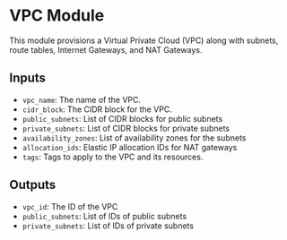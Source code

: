 # VPC Module

This module provisions a Virtual Private Cloud (VPC) along with subnets, route tables, Internet Gateways, and NAT Gateways.

## Inputs

- `vpc_name`: The name of the VPC.
- `cidr_block`: The CIDR block for the VPC.
- `public_subnets`: List of CIDR blocks for public subnets
- `private_subnets`: List of CIDR blocks for private subnets
- `availability_zones`: List of availability zones for the subnets
- `allocation_ids`: Elastic IP allocation IDs for NAT gateways
- `tags`: Tags to apply to the VPC and its resources.

## Outputs

- `vpc_id`: The ID of the VPC
- `public_subnets`: List of IDs of public subnets
- `private_subnets`: List of IDs of private subnets

